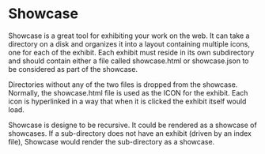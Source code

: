 Showcase
========

Showcase is a great tool for exhibiting your work on the web.  It can take a directory on a disk
and organizes it into a layout containing multiple icons, one for each of the exhibit.  Each 
exhibit must reside in its own subdirectory and should contain either a file called showcase.html
or showcase.json to be considered as part of the showcase.

Directories without any of the two files is dropped from the showcase. Normally, the showcase.html
file is used as the ICON for the exhibit. Each icon is hyperlinked in a way that when it is clicked
the exhibit itself would load. 

Showcase is designe to be recursive.  It could be rendered as a showcase of showcases.  If a
sub-directory does not have an exhibit (driven by an index file), Showcase would render the 
sub-directory as a showcase.

